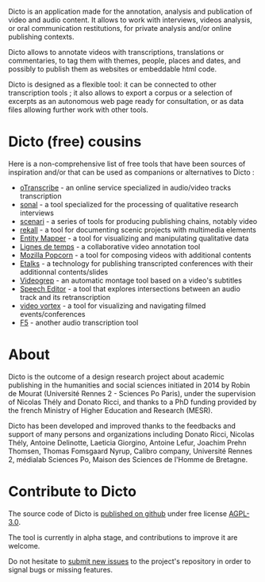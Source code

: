 Dicto is an application made for the annotation, analysis and publication of video and audio content. It allows to work with interviews, videos analysis, or oral communication restitutions, for private analysis and/or online publishing contexts.

Dicto allows to annotate videos with transcriptions, translations or commentaries, to tag them with themes, people, places and dates, and possibly to publish them as websites or embeddable html code.

Dicto is designed as a flexible tool: it can be connected to other transcription tools ; it also allows to export a corpus or a selection of excerpts as an autonomous web page ready for consultation, or as data files allowing further work with other tools.

# Dicto (free) cousins

Here is a non-comprehensive list of free tools that have been sources of inspiration and/or that can be used as companions or alternatives to Dicto :

* [oTranscribe](http://otranscribe.com/) - an online service specialized in audio/video tracks transcription
* [sonal](http://www.sonal-info.com/fr) - a tool specialized for the processing of qualitative research interviews
* [scenari](https://scenari.org/co/home.html) - a series of tools for producing publishing chains, notably video
* [rekall](http://www.rekall.fr/) - a tool for documenting scenic projects with multimedia elements
* [Entity Mapper](http://piim.newschool.edu/entitymapper/#!/home) - a tool for visualizing and manipulating qualitative data
* [Lignes de temps](https://www.iri.centrepompidou.fr/outils/lignes-de-temps/) - a collaborative video annotation tool
* [Mozilla Popcorn](http://www.mozillalabs.com/Popcorn/) - a tool for composing videos with additional contents
* [Etalks](https://claireclivaz.hypotheses.org/489) - a technology for publishing transcripted conferences with their additionnal contents/slides
* [Videogrep](http://antiboredom.github.io/videogrep/) - an automatic montage tool based on a video's subtitles
* [Speech Editor](http://ucbvislab.github.io/speecheditor/) - a tool that explores intersections between an audio track and its retranscription
* [video vortex](http://rmozone.com/videovortex9//) - a tool for visualizing and navigating filmed events/conferences
* [F5](https://itunes.apple.com/fr/app/f5-transcription-free/id935669239?mt=12) - another audio transcription tool

# About

Dicto is the outcome of a design research project about academic publishing in the humanities and social sciences initiated in 2014 by Robin de Mourat (Université Rennes 2 - Sciences Po Paris), under the supervision of Nicolas Thély and Donato Ricci, and thanks to a PhD funding provided by the french Ministry of Higher Education and Research (MESR).

Dicto has been developed and improved thanks to the feedbacks and support of many persons and organizations including Donato Ricci, Nicolas Thély, Antoine Delinotte, Laeticia Giorgino, Antoine Lefur, Joachim Prehn Thomsen, Thomas Fomsgaard Nyrup, Calibro company, Université Rennes 2, médialab Sciences Po, Maison des Sciences de l'Homme de Bretagne.

# Contribute to Dicto

The source code of Dicto is [published on github](https://github.com/dictoapp/dicto) under free license [AGPL-3.0](https://www.gnu.org/licenses/agpl-3.0.en.html). 

The tool is currently in alpha stage, and contributions to improve it are welcome.

Do not hesitate to [submit new issues](https://github.com/dictoapp/dicto/issues/new) to the project's repository in order to signal bugs or missing features.
